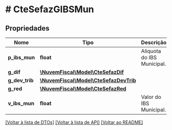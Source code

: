 # # CteSefazGIBSMun

## Propriedades

Nome | Tipo | Descrição | Comentários
------------ | ------------- | ------------- | -------------
**p_ibs_mun** | **float** | Aliquota do IBS Municipal. |
**g_dif** | [**\NuvemFiscal\Model\CteSefazDif**](CteSefazDif.md) |  | [optional]
**g_dev_trib** | [**\NuvemFiscal\Model\CteSefazDevTrib**](CteSefazDevTrib.md) |  | [optional]
**g_red** | [**\NuvemFiscal\Model\CteSefazRed**](CteSefazRed.md) |  | [optional]
**v_ibs_mun** | **float** | Valor do IBS Municipal. |

[[Voltar à lista de DTOs]](../../README.md#models) [[Voltar à lista de API]](../../README.md#endpoints) [[Voltar ao README]](../../README.md)
